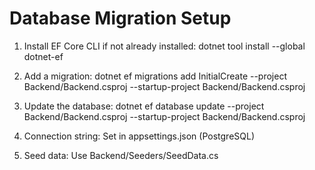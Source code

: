 # Database Migration Setup

1. Install EF Core CLI if not already installed:
   dotnet tool install --global dotnet-ef

2. Add a migration:
   dotnet ef migrations add InitialCreate --project Backend/Backend.csproj --startup-project Backend/Backend.csproj

3. Update the database:
   dotnet ef database update --project Backend/Backend.csproj --startup-project Backend/Backend.csproj

4. Connection string: Set in appsettings.json (PostgreSQL)

5. Seed data: Use Backend/Seeders/SeedData.cs
